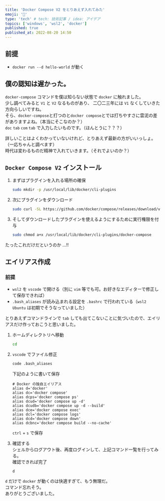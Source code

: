 ```yaml
---
title: 'Docker Compose V2 をとりあえず入れてみた'
emoji: '🐳'
type: 'tech' # tech: 技術記事 / idea: アイデア
topics: ['windows', 'wsl2', 'docker']
published: true
published_at: 2022-08-20 14:50
---
```


## 前提

-   `docker run --d hello-world` が動く

## 僕の認知は遅かった。

`docker-compose` コマンドを僕は知らない状態で `docker` に触れました。  
少し調べてみると `V1` と `V2` なるものがあり、 二〇二三年には `V1` なくしていきた方向らしいですね。  
そら、`docker-compose`と打つのと`docker compose`とでは打ちやすさに雲泥の差がありますよね。（本当にそこなのか？）  
`doc` `tab` `com` `tab` で入力したいものです。（ほんとうに？？？）

詳しいことはよくわかっていないけれど、とりあえず最新の方がいいっしょ。（一応ちゃんと調べます）  
時代は変わるものだ精神で入れていきます。（それでよいのか？）

## `Docker Compose V2` インストール

1. まずはプラグインを入れる場所の確保

    ```bash
    sudo mkdir -p /usr/local/lib/docker/cli-plugins
    ```

1. 次にプラグインをダウンロード

    ```bash
    sudo curl -SL https://github.com/docker/compose/releases/download/v2.5.0/docker-compose-linux-x86_64 -o /usr/local/lib/docker/cli-plugins/docker-compose
    ```

1. そしてダウンロードしたプラグインを使えるようにするために実行権限を付与

    ```bash
    sudo chmod a+x /usr/local/lib/docker/cli-plugins/docker-compose
    ```

たったこれだけだというのか ...!!

## エイリアス作成

### 前提

-   `wsl2` を `vscode` で開ける（別に `vim` 等でも可。お好きなエディターで修正して保存できれば）
-   `.bash_aliases` が読み込まれる設定を `.bashrc` で行われている（`wsl2` `Ubuntu` は初期でそうなっていました）

とりあえずコマンドラインで `tab` しても出てこないことに気づいたので、エイリアスだけ作っておこうと思いました。

1. ホームディレクトリへ移動

    ```bash
    cd
    ```

1. `vscode` でファイル修正

    ```bash
    code .bash_aliases
    ```

    下記のように書いて保存

    ```.bash_aliases
    # Docker の独自エイリアス
    alias d='docker'
    alias dc='docker compose'
    alias dcps='docker compose ps'
    alias dcud='docker compose up -d'
    alias dcudb='docker compose up -d --build'
    alias dce='docker compose exec'
    alias dcl='docker compose logs'
    alias dcd='docker compose down'
    alias dcbnc='docker compose build --no-cache'
    ```

    `ctrl` + `s` で保存

1. 確認する  
   シェルからログアウト後、再度ログインして、上記コマンド一覧を行ってみる。  
   確認できれば完了

    ```bash
    d
    ```

`d` だけで `docker` が動くのは快適すぎて、もう無理だ。  
コマンド忘れそう。  
ありがとうございました。
